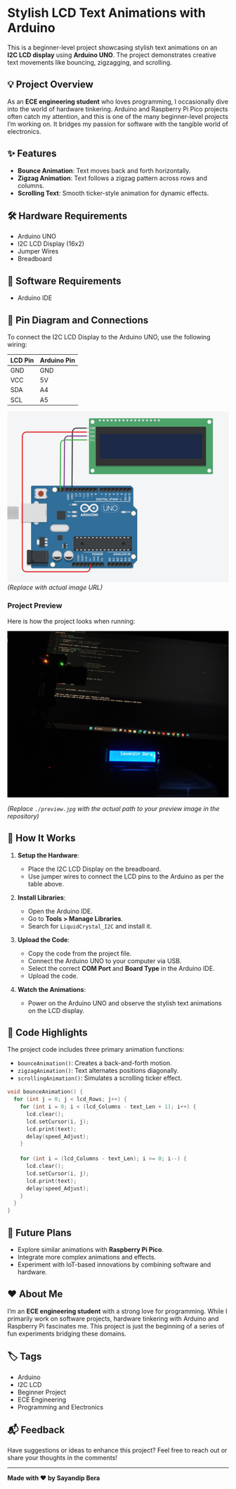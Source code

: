 # Stylish LCD Text Animations with Arduino

This is a beginner-level project showcasing stylish text animations on an **I2C LCD display** using **Arduino UNO**. The project demonstrates creative text movements like bouncing, zigzagging, and scrolling.

## 💡 Project Overview
As an **ECE engineering student** who loves programming, I occasionally dive into the world of hardware tinkering. Arduino and Raspberry Pi Pico projects often catch my attention, and this is one of the many beginner-level projects I’m working on. It bridges my passion for software with the tangible world of electronics.

## ✨ Features
- **Bounce Animation**: Text moves back and forth horizontally.
- **Zigzag Animation**: Text follows a zigzag pattern across rows and columns.
- **Scrolling Text**: Smooth ticker-style animation for dynamic effects.

## 🛠️ Hardware Requirements
- Arduino UNO
- I2C LCD Display (16x2)
- Jumper Wires
- Breadboard

## 🔧 Software Requirements
- Arduino IDE

## 🔌 Pin Diagram and Connections
To connect the I2C LCD Display to the Arduino UNO, use the following wiring:

| LCD Pin | Arduino Pin |
|---------|-------------|
| GND     | GND         |
| VCC     | 5V          |
| SDA     | A4          |
| SCL     | A5          |

![I2C LCD Connection Diagram](./pindiagram.png) *(Replace with actual image URL)*

### Project Preview
Here is how the project looks when running:

![Project Preview](./preview.jpg)

*(Replace `./preview.jpg` with the actual path to your preview image in the repository)*

## 📜 How It Works
1. **Setup the Hardware**:
   - Place the I2C LCD Display on the breadboard.
   - Use jumper wires to connect the LCD pins to the Arduino as per the table above.

2. **Install Libraries**:
   - Open the Arduino IDE.
   - Go to **Tools > Manage Libraries**.
   - Search for `LiquidCrystal_I2C` and install it.

3. **Upload the Code**:
   - Copy the code from the project file.
   - Connect the Arduino UNO to your computer via USB.
   - Select the correct **COM Port** and **Board Type** in the Arduino IDE.
   - Upload the code.

4. **Watch the Animations**:
   - Power on the Arduino UNO and observe the stylish text animations on the LCD display.

## 📄 Code Highlights
The project code includes three primary animation functions:
- `bounceAnimation()`: Creates a back-and-forth motion.
- `zigzagAnimation()`: Text alternates positions diagonally.
- `scrollingAnimation()`: Simulates a scrolling ticker effect.

```cpp
void bounceAnimation() {
  for (int j = 0; j < lcd_Rows; j++) {
    for (int i = 0; i < (lcd_Columns - text_Len + 1); i++) {
      lcd.clear();
      lcd.setCursor(i, j);
      lcd.print(text);
      delay(speed_Adjust);
    }

    for (int i = (lcd_Columns - text_Len); i >= 0; i--) {
      lcd.clear();
      lcd.setCursor(i, j);
      lcd.print(text);
      delay(speed_Adjust);
    }
  }
}
```

## 🌱 Future Plans
- Explore similar animations with **Raspberry Pi Pico**.
- Integrate more complex animations and effects.
- Experiment with IoT-based innovations by combining software and hardware.

## ❤️ About Me
I’m an **ECE engineering student** with a strong love for programming. While I primarily work on software projects, hardware tinkering with Arduino and Raspberry Pi fascinates me. This project is just the beginning of a series of fun experiments bridging these domains.

## 🏷️ Tags
- Arduino
- I2C LCD
- Beginner Project
- ECE Engineering
- Programming and Electronics

## 📬 Feedback
Have suggestions or ideas to enhance this project? Feel free to reach out or share your thoughts in the comments!

---
**Made with ❤️ by Sayandip Bera**
